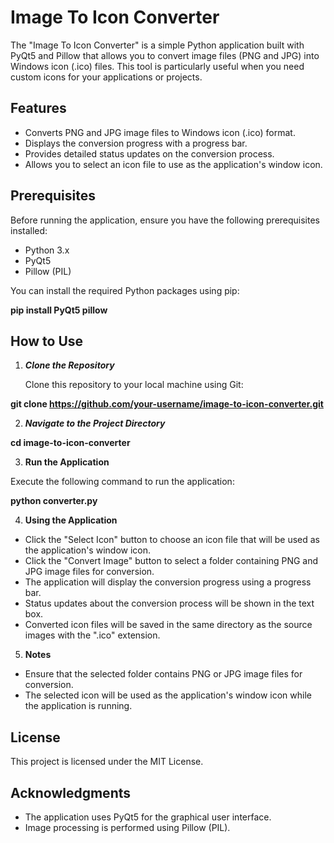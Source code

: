 # Image To Icon Converter

The "Image To Icon Converter" is a simple Python application built with PyQt5 and Pillow that allows you to convert image files (PNG and JPG) into Windows icon (.ico) files. This tool is particularly useful when you need custom icons for your applications or projects.

## Features

- Converts PNG and JPG image files to Windows icon (.ico) format.
- Displays the conversion progress with a progress bar.
- Provides detailed status updates on the conversion process.
- Allows you to select an icon file to use as the application's window icon.

## Prerequisites

Before running the application, ensure you have the following prerequisites installed:

- Python 3.x
- PyQt5
- Pillow (PIL)

You can install the required Python packages using pip:

**pip install PyQt5 pillow**


## How to Use

1. _**Clone the Repository**_

   Clone this repository to your local machine using Git:

**git clone https://github.com/your-username/image-to-icon-converter.git**

2. _**Navigate to the Project Directory**_

**cd image-to-icon-converter**

3. **Run the Application**

Execute the following command to run the application:

**python converter.py**

4. **Using the Application**

- Click the "Select Icon" button to choose an icon file that will be used as the application's window icon.
- Click the "Convert Image" button to select a folder containing PNG and JPG image files for conversion.
- The application will display the conversion progress using a progress bar.
- Status updates about the conversion process will be shown in the text box.
- Converted icon files will be saved in the same directory as the source images with the ".ico" extension.

5. **Notes**

- Ensure that the selected folder contains PNG or JPG image files for conversion.
- The selected icon will be used as the application's window icon while the application is running.

## License

This project is licensed under the MIT License. 

## Acknowledgments

- The application uses PyQt5 for the graphical user interface.
- Image processing is performed using Pillow (PIL).






